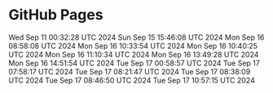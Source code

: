 # GitHub Pages
Wed Sep 11 00:32:28 UTC 2024
Sun Sep 15 15:46:08 UTC 2024
Mon Sep 16 08:58:08 UTC 2024
Mon Sep 16 10:33:54 UTC 2024
Mon Sep 16 10:40:25 UTC 2024
Mon Sep 16 11:10:34 UTC 2024
Mon Sep 16 13:49:28 UTC 2024
Mon Sep 16 14:51:54 UTC 2024
Tue Sep 17 00:58:57 UTC 2024
Tue Sep 17 07:58:17 UTC 2024
Tue Sep 17 08:21:47 UTC 2024
Tue Sep 17 08:38:09 UTC 2024
Tue Sep 17 08:46:50 UTC 2024
Tue Sep 17 10:57:15 UTC 2024
